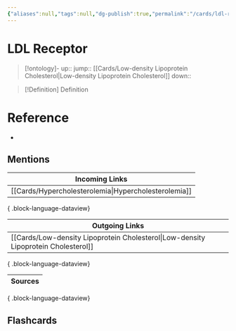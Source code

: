 ```yaml
---
{"aliases":null,"tags":null,"dg-publish":true,"permalink":"/cards/ldl-receptor/","dgPassFrontmatter":true}
---
```


# LDL Receptor

> [!ontology]-
> up:: 
> jump:: [[Cards/Low-density Lipoprotein Cholesterol\|Low-density Lipoprotein Cholesterol]]
> down:: 

> [!Definition] Definition

# Reference

- 

## Mentions

| Incoming Links                                          |
| ------------------------------------------------------- |
| [[Cards/Hypercholesterolemia\|Hypercholesterolemia]] |

{ .block-language-dataview}

| Outgoing Links                                                                        |
| ------------------------------------------------------------------------------------- |
| [[Cards/Low-density Lipoprotein Cholesterol\|Low-density Lipoprotein Cholesterol]] |

{ .block-language-dataview}

| Sources |
| ------- |

{ .block-language-dataview}

## Flashcards